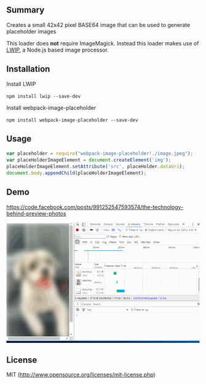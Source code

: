 ## Summary

Creates a small 42x42 pixel BASE64 image that can be used to generate placeholder images

This loader does **not** require ImageMagick. Instead this loader makes use of [LWIP](https://github.com/EyalAr/lwip), a Node.js based image processor.


## Installation

Install LWIP

`npm install lwip --save-dev`

Install webpack-image-placeholder

`npm install webpack-image-placeholder --save-dev`

## Usage
``` javascript
var placeholder = require("webpack-image-placeholder!./image.jpeg");
var placeHolderImageElement = document.createElement('img');
placeHolderImageElement.setAttribute('src', placeHolder.dataUri);
document.body.appendChild(placeHolderImageElement);
```

## Demo
https://code.facebook.com/posts/991252547593574/the-technology-behind-preview-photos

![sample image](https://github.com/cgatian/webpack-image-placeholder/raw/master/test/fade.gif "Sample placeholder usage")


## License

MIT (http://www.opensource.org/licenses/mit-license.php)